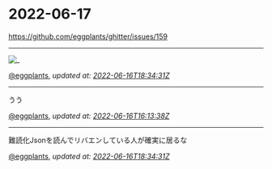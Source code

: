 # 2022-06-17

<https://github.com/eggplants/ghitter/issues/159>

---

![_](https://github.githubassets.com/images/mona-loading-default.gif)

[@eggplants](https://github.com/eggplants), *updated at: [2022-06-16T18:34:31Z](https://github.com/eggplants/ghitter/issues/159#issue-1273705549)*

---

うう

[@eggplants](https://github.com/eggplants), *updated at: [2022-06-16T16:13:38Z](https://github.com/eggplants/ghitter/issues/159#issuecomment-1157861173)*

---

難読化Jsonを読んでリバエンしている人が確実に居るな

[@eggplants](https://github.com/eggplants), *updated at: [2022-06-16T18:34:31Z](https://github.com/eggplants/ghitter/issues/159#issuecomment-1158008829)*
